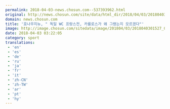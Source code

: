 ```yaml
---
permalink: 2018-04-03-news.chosun.com--537393962.html
original: http://news.chosun.com/site/data/html_dir/2018/04/03/2018040301586.html
domain: news.chosun.com
title: '호나우지뉴, " 독일 WC 프랑스전, 카를로스가 왜 그랬는지 모르겠다"'
image: http://image.chosun.com/sitedata/image/201804/03/2018040301527_0.jpg
date: 2018-04-03 03:22:05
category: sport
translations: 
 - 'en'
 - 'es'
 - 'de'
 - 'ru'
 - 'ja'
 - 'fr'
 - 'it'
 - 'zh-CN'
 - 'zh-TW'
 - 'ar'
 - 'pt'
 - 'hy'
---
```


